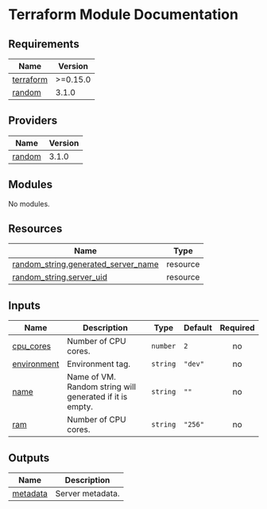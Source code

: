 # Terraform Module Documentation

<!-- BEGIN_TF_DOCS -->
## Requirements

| Name | Version |
|------|---------|
| <a name="requirement_terraform"></a> [terraform](#requirement\_terraform) | >=0.15.0 |
| <a name="requirement_random"></a> [random](#requirement\_random) | 3.1.0 |

## Providers

| Name | Version |
|------|---------|
| <a name="provider_random"></a> [random](#provider\_random) | 3.1.0 |

## Modules

No modules.

## Resources

| Name | Type |
|------|------|
| [random_string.generated_server_name](https://registry.terraform.io/providers/hashicorp/random/3.1.0/docs/resources/string) | resource |
| [random_string.server_uid](https://registry.terraform.io/providers/hashicorp/random/3.1.0/docs/resources/string) | resource |

## Inputs

| Name | Description | Type | Default | Required |
|------|-------------|------|---------|:--------:|
| <a name="input_cpu_cores"></a> [cpu\_cores](#input\_cpu\_cores) | Number of CPU cores. | `number` | `2` | no |
| <a name="input_environment"></a> [environment](#input\_environment) | Environment tag. | `string` | `"dev"` | no |
| <a name="input_name"></a> [name](#input\_name) | Name of VM. Random string will generated if it is empty. | `string` | `""` | no |
| <a name="input_ram"></a> [ram](#input\_ram) | Number of CPU cores. | `string` | `"256"` | no |

## Outputs

| Name | Description |
|------|-------------|
| <a name="output_metadata"></a> [metadata](#output\_metadata) | Server metadata. |
<!-- END_TF_DOCS -->